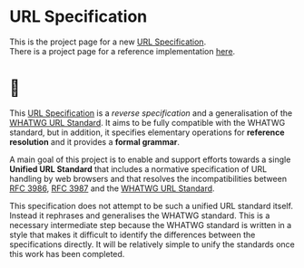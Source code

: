 URL Specification 
=================

This is the project page for a new [URL Specification][url-spec].  
There is a project page for a reference implementation [here][spec-url].

# 🌲

This [URL Specification][url-spec] is a _reverse specification_ and a generalisation of the [WHATWG URL Standard][wwg]. It aims to be fully 
compatible with the WHATWG standard, but in addition, it specifies elementary operations for **reference resolution** and it provides a **formal grammar**. 

A main goal of this project is to enable and support efforts towards a single **Unified URL Standard** that includes a normative specification of URL handling by web browsers and that resolves the incompatibilities between [RFC 3986][uri], [RFC 3987][iri] and the [WHATWG URL Standard][wwg]. 

This specification does not attempt to be such a unified URL standard itself. Instead it rephrases and generalises the WHATWG standard. This is a necessary intermediate step because the WHATWG standard is written in a style that makes it difficult to identify the differences between the specifications directly. It will be relatively simple to unify the standards once this work has been completed. 

[url-spec]: https://alwinb.github.io/url-specification/
[spec-url]: https://github.com/alwinb/spec-url/
[uri]: https://tools.ietf.org/html/rfc3986
[iri]: https://tools.ietf.org/html/rfc3987
[wwg]: https://url.spec.whatwg.org



